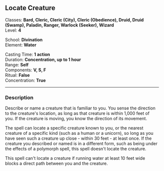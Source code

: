 ## Locate Creature

Classes: **Bard, Cleric, Cleric (City), Cleric (Obedience), Druid, Druid (Swamp), Paladin, Ranger, Warlock (Seeker), Wizard**  
Level: **4**  

School: **Divination**  
Element: **Water**  

Casting Time: **1 action**  
Duration: **Concentration, up to 1 hour**  
Range: **Self**  
Components: **V, S, F**  
Ritual: **False**  
Concentration: **True**  

------

### Description

Describe or name a creature that is familiar to you. You sense the direction to the creature's location, as long as that creature is within 1,000 feet of you. If the creature is moving, you know the direction of its movement.

The spell can locate a specific creature known to you, or the nearest creature of a specific kind (such as a human or a unicorn), so long as you have seen such a creature up close - within 30 feet - at least once. If the creature you described or named is in a different form, such as being under the effects of a polymorph spell, this spell doesn't locate the creature.

This spell can't locate a creature if running water at least 10 feet wide blocks a direct path between you and the creature.